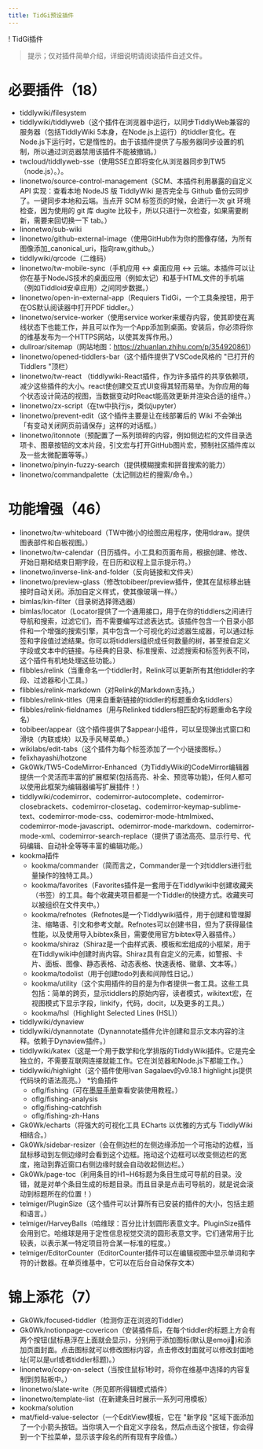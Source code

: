 ```yaml
---
title: TidGi预设插件
---
```


 ! TidGi插件

> 提示；仅对插件简单介绍，详细说明请阅读插件自述文件。

# 必要插件（18）
* tiddlywiki/filesystem
* tiddlywiki/tiddlyweb（这个插件在浏览器中运行，以同步TiddlyWeb兼容的服务器（包括TiddlyWiki 5本身，在Node.js上运行）的tiddler变化。在Node.js下运行时，它是惰性的。由于该插件提供了与服务器同步设置的机制，所以通过浏览器禁用该插件不能被撤销。）
* twcloud/tiddlyweb-sse（使用SSE立即将变化从浏览器同步到TW5（node.js）。）。
* linonetwo/source-control-management（SCM、本插件利用暴露的自定义 API 实现：查看本地 NodeJS 版 TiddlyWiki 是否完全与 Github 备份云同步了。一键同步本地和云端。当点开 SCM 标签页的时候，会进行一次 git 环境检查，因为使用的 git 库 dugite 比较卡，所以只进行一次检查，如果需要刷新，需要来回切换一下 tab。）
* linonetwo/sub-wiki
* linonetwo/github-external-image（使用GitHub作为你的图像存储，为所有图像添加_canonical_uri，指向raw,github。）
* tiddlywiki/qrcode（二维码）
* linonetwo/tw-mobile-sync（手机应用 ↔ 桌面应用 ↔ 云端。本插件可以让你在基于NodeJS技术的桌面应用（例如太记）和基于HTML文件的手机端（例如Tiddloid安卓应用）之间同步数据。）
* linonetwo/open-in-external-app（Requiers TidGi，一个工具条按钮，用于在OS默认阅读器中打开PDF tiddler。）
* linonetwo/service-worker（使用service worker来缓存内容，使其即使在离线状态下也能工作，并且可以作为一个App添加到桌面。安装后，你必须将你的维基发布为一个HTTPS网站，以使其发挥作用。）
* dullroar/sitemap（网站地图：<https://zhuanlan.zhihu.com/p/354920861>）
* linonetwo/opened-tiddlers-bar（这个插件提供了VSCode风格的 "已打开的Tiddlers "顶栏）
* linonetwo/tw-react （tiddlywiki-React插件，作为许多插件的共享依赖项，减少这些插件的大小。react使创建交互式UI变得其轻而易举。为你应用的每个状态设计简洁的视图，当数据变动时React能高效更新并渲染合适的组件。）
* linonetwo/zx-script（在tw中执⾏js，类似jupyter）
* linonetwo/prevent-edit（这个插件主要是让在线部署后的 Wiki 不会弹出「有变动关闭网页前请保存」这样的对话框。）
* linonetwo/itonnote（预配置了一系列琐碎的内容，例如侧边栏的文件目录选项卡、图章按钮的文本片段，引文宏与打开GitHub图片宏，预制社区插件库以及一些太微配置等等。）
* linonetwo/pinyin-fuzzy-search（提供模糊搜索和拼音搜索的能力）
* linonetwo/commandpalette（太记侧边栏的搜索/命令。）


# 功能增强（46）
* linonetwo/tw-whiteboard（TW中微小的绘图应用程序，使用tldraw。提供图表部件和白板视图。）
* linonetwo/tw-calendar（日历插件。小工具和页面布局，根据创建、修改、开始日期和结束日期字段，在日历和议程上显示提示符。）
* linonetwo/inverse-link-and-folder（反向链接和文件夹）
* linonetwo/preview-glass（修改tobibeer/preview插件，使其在鼠标移出链接时自动关闭。添加自定义样式，使其像玻璃一样。）
* bimlas/kin-filter（目录树选择筛选器）
* bimlas/locator（Locator提供了一个通用接口，用于在你的tiddlers之间进行导航和搜索，过滤它们，而不需要编写过滤表达式。该插件包含一个目录小部件和一个增强的搜索引擎，其中包含一个可视化的过滤器生成器，可以通过标签和字段值过滤结果。你可以将tiddlers组织成任何数量的树，甚至按自定义字段或文本中的链接。与经典的目录、标准搜索、过滤搜索和标签列表不同，这个插件有机地处理这些功能。）
* flibbles/relink（当重命名一个tiddler时，Relink可以更新所有其他tiddler的字段、过滤器和小工具。）
* flibbles/relink-markdown（对Relink的Markdown支持。）
* flibbles/relink-titles（用来自重新链接的tiddler的标题重命名tiddlers）
* flibbles/relink-fieldnames（用与Relinked tiddlers相匹配的标题重命名字段名）
* tobibeer/appear（这个插件提供了$appear小组件，可以呈现弹出式窗口和滑块（内联或块）以及手风琴菜单。）
* wikilabs/edit-tabs（这个插件为每个标签添加了一个小链接图标。）
* felixhayashi/hotzone
* Gk0Wk/TW5-CodeMirror-Enhanced（为TiddlyWiki的CodeMirror编辑器提供一个灵活而丰富的扩展框架(包括高亮、补全、预览等功能)，任何人都可以使用此框架为编辑器编写扩展插件！）
* tiddlywiki/codemirror、codemirror-autocomplete、codemirror-closebrackets、codemirror-closetag、codemirror-keymap-sublime-text、codemirror-mode-css、codemirror-mode-htmlmixed、codemirror-mode-javascript、odemirror-mode-markdown、codemirror-mode-xml、codemirror-search-replace（提供了语法高亮、显示行号、代码编辑、自动补全等等丰富的编辑功能。）
* kookma插件
    * kookma/commander（简而言之，Commander是一个对tiddlers进行批量操作的独特工具。）
    * kookma/favorites（Favorites插件是一套用于在Tiddlywiki中创建收藏夹（书签）的工具。每个收藏夹项目都是一个Tiddler的快捷方式。收藏夹可以被组织在文件夹中。）
    * kookma/refnotes（Refnotes是一个Tiddlywiki插件，用于创建和管理脚注、缩略语、引文和参考文献。Refnotes可以创建书目，但为了获得最佳性能，以及使用导入bibtex条目，需要使用官方bibtex导入器插件。）
    * kookma/shiraz（Shiraz是一个由样式表、模板和宏组成的小框架，用于在Tiddlywiki中创建时尚内容。Shiraz具有自定义的元素，如警报、卡片、面板、图像、静态表格、动态表格、快速表格、徽章、文本等。）
    * kookma/todolist（用于创建todo列表和间隙性日记。）
    * kookma/utility（这个实用插件的目的是为作者提供一套工具。这些工具包括：简单的跨页，显示tiddlers的原始内容，读者模式，wikitext宏，在视图模式下显示字段，linkify，代码，docit，以及更多的工具。）
    * kookma/hsl（Highlight Selected Lines (HSL)）
* tiddlywiki/dynaview
* tiddlywiki/dynannotate（Dynannotate插件允许创建和显示文本内容的注释。依赖于Dynaview插件。）
* tiddlywiki/katex（这是一个用于数学和化学排版的TiddlyWiki插件。它是完全独立的，不需要互联网连接就能工作。它在浏览器和Node.js下都能工作。）
* tiddlywiki/highlight（这个插件使用Ivan Sagalaev的v9.18.1 highlight.js提供代码块的语法高亮。）
*钓鱼插件
    * oflg/fishing（可在[墨屉手册](https://tiddlymemo.org/manual/zh-Hans)查看安装使用教程。）
    * oflg/fishing-analysis
    * oflg/fishing-catchfish
    * oflg/fishing-zh-Hans
* Gk0Wk/echarts（将强大的可视化工具 ECharts 以优雅的方式与 TiddlyWiki 相结合。）
* Gk0Wk/sidebar-resizer（会在侧边栏的左侧边缘添加一个可拖动的边框，当鼠标移动到左侧边缘时会看到这个边框。拖动这个边框可以改变侧边栏的宽度，拖动到靠近窗口右侧边缘时就会自动收起侧边栏。）
* Gk0Wk/page-toc（利用条目的H1~H6标题为条目生成可导航的目录。没错，就是对单个条目生成的标题目录。而且目录是点击可导航的，就是说会滚动到标题所在的位置！）
* telmiger/PluginSize（这个插件可以计算所有已安装的插件的大小，包括主题和语言。）
* telmiger/HarveyBalls（哈维球：百分比计划圆形表意文字。PluginSize插件会用到它。哈维球是用于定性信息视觉交流的圆形表意文字。它们通常用于比较表，以表示某一特定项目符合某一标准的程度。）
* telmiger/EditorCounter（EditorCounter插件可以在编辑视图中显示单词和字符的计数器。在单页维基中，它可以在后台自动保存文本）


# 锦上添花（7）

* Gk0Wk/focused-tiddler（检测你正在浏览的Tiddler）
* Gk0Wk/notionpage-covericon（安装插件后，在每个tiddler的标题上方会有两个按钮(鼠标悬浮在上面就会显示)，分别用于添加图标(默认是emoji📒)和添加页面封面。点击图标就可以修改图标内容，点击修改封面就可以修改封面地址(可以是url或者tiddler标题)。）
* linonetwo/copy-on-select（当按住鼠标1秒时，将你在维基中选择的内容复制到剪贴板中。）
* linonetwo/slate-write（所见即所得辑模式插件）
* linonetwo/template-list（在新建条目时展示一系列可用模板）
* kookma/solution
* mat/field-value-selector（一个EditView模板，它在 "新字段 "区域下面添加了一个小箭头按钮。当你填入一个自定义字段名，然后点击这个按钮，你会得到一个下拉菜单，显示该字段名的所有现有字段值。）
